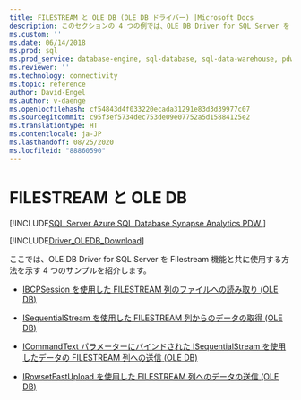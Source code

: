 ```yaml
---
title: FILESTREAM と OLE DB (OLE DB ドライバー) |Microsoft Docs
description: このセクションの 4 つの例では、OLE DB Driver for SQL Server を filestream 機能と共に使用する方法について説明します。
ms.custom: ''
ms.date: 06/14/2018
ms.prod: sql
ms.prod_service: database-engine, sql-database, sql-data-warehouse, pdw
ms.reviewer: ''
ms.technology: connectivity
ms.topic: reference
author: David-Engel
ms.author: v-daenge
ms.openlocfilehash: cf54843d4f033220ecada31291e83d3d39977c07
ms.sourcegitcommit: c95f3ef5734dec753de09e07752a5d15884125e2
ms.translationtype: HT
ms.contentlocale: ja-JP
ms.lasthandoff: 08/25/2020
ms.locfileid: "88860590"
---
```

# <a name="filestream-and-ole-db"></a>FILESTREAM と OLE DB
[!INCLUDE[SQL Server Azure SQL Database Synapse Analytics PDW ](../../../../includes/applies-to-version/sql-asdb-asdbmi-asa-pdw.md)]

[!INCLUDE[Driver_OLEDB_Download](../../../../includes/driver_oledb_download.md)]

  ここでは、OLE DB Driver for SQL Server を Filestream 機能と共に使用する方法を示す 4 つのサンプルを紹介します。  
  
-   [IBCPSession を使用した FILESTREAM 列のファイルへの読み取り &#40;OLE DB&#41;](../../../oledb/ole-db-how-to/filestream/read-a-filestream-column-to-file-using-ibcpsession-ole-db.md)  
  
-   [ISequentialStream を使用した FILESTREAM 列からのデータの取得 &#40;OLE DB&#41;](../../../oledb/ole-db-how-to/filestream/retrieve-data-from-a-filestream-column-using-isequentialstream-ole-db.md)  
  
-   [ICommandText パラメーターにバインドされた ISequentialStream を使用したデータの FILESTREAM 列への送信 (OLE DB)](../../../oledb/ole-db-how-to/filestream/send-data-to-filestream-isequentialstream-bound-to-icommandtext.md)  
  
-   [IRowsetFastUpload を使用した FILESTREAM 列へのデータの送信 (OLE DB)](../../../oledb/ole-db-how-to/filestream/send-data-to-a-filestream-column-using-irowsetfastupload-ole-db.md)  
  
  
